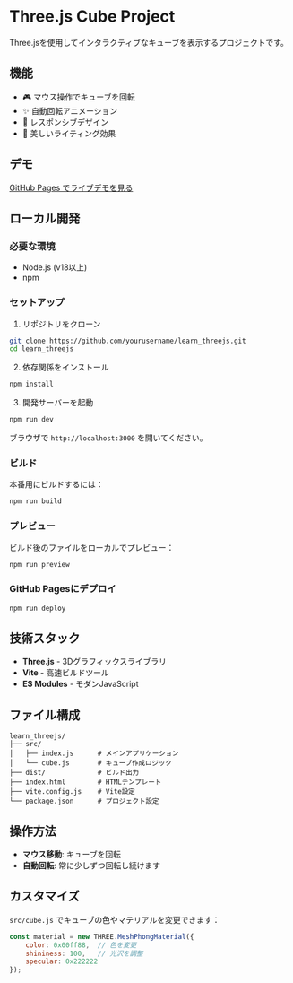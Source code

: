 # Three.js Cube Project

Three.jsを使用してインタラクティブなキューブを表示するプロジェクトです。

## 機能

- 🎮 マウス操作でキューブを回転
- ✨ 自動回転アニメーション
- 📱 レスポンシブデザイン
- 🌟 美しいライティング効果

## デモ

[GitHub Pages でライブデモを見る](https://kazuhiroito0127.github.io/learn_threejs/)

## ローカル開発

### 必要な環境

- Node.js (v18以上)
- npm

### セットアップ

1. リポジトリをクローン
```bash
git clone https://github.com/yourusername/learn_threejs.git
cd learn_threejs
```

2. 依存関係をインストール
```bash
npm install
```

3. 開発サーバーを起動
```bash
npm run dev
```

ブラウザで `http://localhost:3000` を開いてください。

### ビルド

本番用にビルドするには：
```bash
npm run build
```

### プレビュー

ビルド後のファイルをローカルでプレビュー：
```bash
npm run preview
```

### GitHub Pagesにデプロイ

```bash
npm run deploy
```

## 技術スタック

- **Three.js** - 3Dグラフィックスライブラリ
- **Vite** - 高速ビルドツール
- **ES Modules** - モダンJavaScript

## ファイル構成

```
learn_threejs/
├── src/
│   ├── index.js      # メインアプリケーション
│   └── cube.js       # キューブ作成ロジック
├── dist/             # ビルド出力
├── index.html        # HTMLテンプレート
├── vite.config.js    # Vite設定
└── package.json      # プロジェクト設定
```

## 操作方法

- **マウス移動**: キューブを回転
- **自動回転**: 常に少しずつ回転し続けます

## カスタマイズ

`src/cube.js` でキューブの色やマテリアルを変更できます：

```javascript
const material = new THREE.MeshPhongMaterial({ 
    color: 0x00ff88,  // 色を変更
    shininess: 100,   // 光沢を調整
    specular: 0x222222
});
```